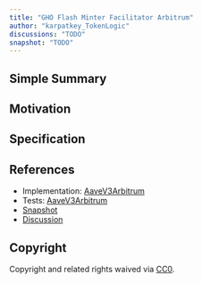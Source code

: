 ```yaml
---
title: "GHO Flash Minter Facilitator Arbitrum"
author: "karpatkey_TokenLogic"
discussions: "TODO"
snapshot: "TODO"
---
```


## Simple Summary

## Motivation

## Specification

## References

- Implementation: [AaveV3Arbitrum](https://github.com/bgd-labs/aave-proposals-v3/blob/main/src/20240727_AaveV3Arbitrum_GHOFlashMinterFacilitatorArbitrum/AaveV3Arbitrum_GHOFlashMinterFacilitatorArbitrum_20240727.sol)
- Tests: [AaveV3Arbitrum](https://github.com/bgd-labs/aave-proposals-v3/blob/main/src/20240727_AaveV3Arbitrum_GHOFlashMinterFacilitatorArbitrum/AaveV3Arbitrum_GHOFlashMinterFacilitatorArbitrum_20240727.t.sol)
- [Snapshot](TODO)
- [Discussion](TODO)

## Copyright

Copyright and related rights waived via [CC0](https://creativecommons.org/publicdomain/zero/1.0/).
